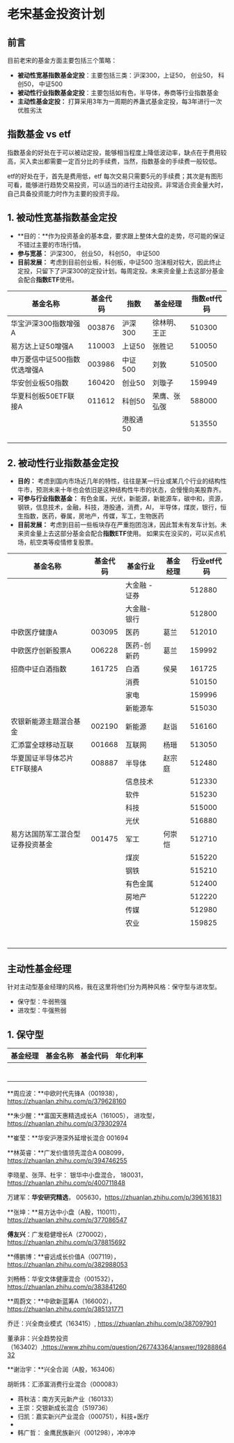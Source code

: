 # 老宋基金投资计划

## 前言

目前老宋的基金方面主要包括三个策略：

- **被动性宽基指数基金定投**：主要包括三类：沪深300，上证50， 创业50， 科创50， 中证500
- **被动性行业指数基金定投**：主要包括如有色，半导体，券商等行业指数基金
- **主动性基金定投：** 打算采用3年为一周期的养蛊式基金定投，每3年进行一次优胜劣汰

## 指数基金 vs etf

指数基金的好处在于可以被动定投，能够相当程度上降低波动率，缺点在于费用较高，买入卖出都需要一定百分比的手续费，当然，指数基金的手续费一般较低。

etf的好处在于，首先是费用低，etf 每次交易只需要5元的手续费；其次是有图形可看，能够进行趋势交易投资，可以适当的进行主动投资。非常适合资金量大时，自己具备投资能力时作为主要的投资手段。

## 1. 被动性宽基指数基金定投

- **目的：**作为投资基金的基本盘，要求跟上整体大盘的走势，尽可能的保证不错过主要的市场行情。
- **参与宽基：** 沪深300， 创业50， 科创50， 中证500
- **目前发展：** 考虑到目前创业板，科创板，中证500 泡沫相对较大，因此终止定投，只留下了沪深300的定投计划。每周定投。未来资金量上去这部分基金会配合**指数ETF**使用。 

| 基金名称                     | 基金代码 | 指数     | 基金经理     | 指数etf代码 |
| ---------------------------- | -------- | -------- | ------------ | ----------- |
| 华宝沪深300指数增强A         | 003876   | 沪深300  | 徐林明、王正 | 510300      |
| 易方达上证50增强A            | 110003   | 上证50   | 张胜记       | 510050      |
| 申万菱信中证500指数优选增强A | 003986   | 中证500  | 刘敦         | 510500      |
| 华安创业板50指数             | 160420   | 创业50   | 刘璇子       | 159949      |
| 华夏科创板50ETF联接A         | 011612   | 科创50   | 荣膺、张弘弢 | 588000      |
|                              |          | 港股通50 |              | 513550      |
|                              |          |          |              |             |
|                              |          |          |              |             |
|                              |          |          |              |             |

## 2. 被动性行业指数基金定投

- **目的：** 考虑到国内市场近几年的特性，往往是某一行业或某几个行业的结构性牛市，预测未来十年也会依旧是这种结构性牛市的状态，会慢慢向美股靠齐。
- **可参与行业指数基金：** 有色金属，光伏，新能源，新能源车，碳中和，资源，钢铁，信息技术，金融，科技，港股通，消费，AI， 半导体，煤炭，银行，恒生指数，医药，眷属，房地产，传媒，军工，生物医药
- **目前发展：** 考虑到目前一些板块存在严重抱团泡沫，因此暂未有发车计划。未来资金量上去这部分基金会配合**指数ETF**使用。 如果实在没买的，可以买点机场，航空类等疫情修复股票。

| 基金名称                         | 基金代码 | 基金行业      | 基金经理 | 行业etf代码 |
| -------------------------------- | -------- | ------------- | -------- | ----------- |
|                                  |          | 大金融 - 证券 |          | 512880      |
|                                  |          | 大金融- 银行  |          | 512800      |
| 中欧医疗健康A                    | 003095   | 医药          | 葛兰     | 512010      |
| 中欧医疗创新股票A                | 006228   | 医药-创新药   | 葛兰     | 159992      |
| 招商中证白酒指数                 | 161725   | 白酒          | 侯昊     | 161725      |
|                                  |          | 消费          |          | 510150      |
|                                  |          | 家电          |          | 159996      |
|                                  |          | 新能源车      |          | 515030      |
| 农银新能源主题混合基金           | 002190   | 新能源        | 赵诣     | 516160      |
| 汇添富全球移动互联               | 001668   | 互联网        | 杨瑨     | 513050      |
| 华夏国证半导体芯片ETF联接A       | 008887   | 半导体        | 赵宗庭   | 512480      |
|                                  |          | 信息技术      |          | 512330      |
|                                  |          | 软件          |          | 515230      |
|                                  |          | 科技          |          | 515000      |
|                                  |          | 光伏          |          | 516880      |
| 易方达国防军工混合型证券投资基金 | 001475   | 军工          | 何崇恺   | 512710      |
|                                  |          | 煤炭          |          | 515220      |
|                                  |          | 钢铁          |          | 515210      |
|                                  |          | 有色金属      |          | 512400      |
|                                  |          | 房地产        |          | 512220      |
|                                  |          | 传媒          |          | 512980      |
|                                  |          | 农业          |          | 159825      |
|                                  |          |               |          |             |
|                                  |          |               |          |             |
|                                  |          |               |          |             |
|                                  |          |               |          |             |
|                                  |          |               |          |             |
|                                  |          |               |          |             |
|                                  |          |               |          |             |



## 主动性基金经理

针对主动型基金经理的风格，我在这里将他们分为两种风格：保守型与进攻型。 

- 保守型：牛弱熊强
- 进攻型：牛强熊弱

## 1. 保守型

| 基金经理 | 基金名称 | 基金代码 | 年化利率 |
| -------- | -------- | -------- | -------- |
|          |          |          |          |
|          |          |          |          |
|          |          |          |          |
|          |          |          |          |
|          |          |          |          |
|          |          |          |          |
|          |          |          |          |







**周应波：**中欧时代先锋A（001938），https://zhuanlan.zhihu.com/p/379628160

**朱少醒：**富国天惠精选成长A（161005）， 进攻型，https://zhuanlan.zhihu.com/p/379302974

**崔莹：**华安沪港深外延增长混合 001694

**林英睿：**广发价值领先混合A 008099， https://zhuanlan.zhihu.com/p/394746255

李晓星、张萍、杜宇： 银华中小盘混合， 180031， https://zhuanlan.zhihu.com/p/400711848

万建军：**华安研究精选**， 005630，https://zhuanlan.zhihu.com/p/396161831

**张坤：**易方达中小盘（A股，110011），https://zhuanlan.zhihu.com/p/377086547

**傅友兴**：广发稳健增长A（270002），https://zhuanlan.zhihu.com/p/378815692

**傅鹏博：**睿远成长价值A（007119），https://zhuanlan.zhihu.com/p/382988053

刘畅畅：华安文体健康混合（001532），https://zhuanlan.zhihu.com/p/383841260

**周蔚文：**中欧新蓝筹A（166002），https://zhuanlan.zhihu.com/p/385131771

乔迁：兴全商业模式（163415）, https://zhuanlan.zhihu.com/p/387097901

董承非：兴全趋势投资（163402）,https://www.zhihu.com/question/267743364/answer/1928886432



**谢治宇：**兴全合润（A股，163406）



胡昕炜：汇添富消费行业混合（000083）

- 蒋秋洁：南方天元新产业（160133）
- 王崇：交银新成长混合（519736）
- 归凯：嘉实新兴产业混合（000751），科技+医疗
- 
- 韩广哲： 金鹰民族新兴（001298），冲冲冲
